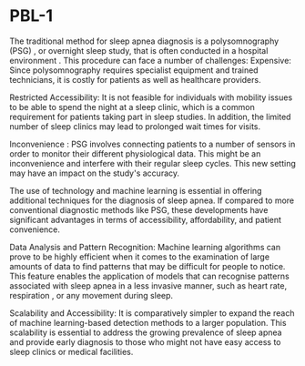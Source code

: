 # PBL-1

The traditional method for sleep apnea diagnosis is a polysomnography (PSG) , or overnight sleep study, that is often conducted in a  hospital environment . 
This procedure can face a number of challenges:
Expensive: Since polysomnography requires specialist equipment and trained technicians, it is costly for patients as well as healthcare providers.

Restricted Accessibility: It is not feasible for individuals with mobility issues  to be able to spend the night at a sleep clinic, which is a common requirement for patients taking part in sleep studies. In addition, the limited number of sleep clinics may lead to prolonged wait times for visits.

Inconvenience : PSG involves connecting patients to a number of sensors in order to monitor their different physiological data. This might be an inconvenience and interfere with their regular sleep cycles. This new setting may have an impact on the study's accuracy.

The use of technology and machine learning is essential in offering additional  techniques for the diagnosis of sleep apnea. If compared to more conventional diagnostic methods like PSG, these developments have significant advantages in terms of accessibility, affordability, and patient convenience. 

Data Analysis and Pattern Recognition: Machine learning algorithms can prove to be highly efficient when it comes to the examination of large amounts of data to find patterns that may be difficult for people to notice. This feature enables the application of models that can recognise patterns associated with sleep apnea in a less invasive manner, such as heart rate, respiration , or any movement during sleep. 

Scalability and Accessibility: It is comparatively simpler to expand the reach of machine learning-based detection methods to a larger population. This scalability is essential to address the growing prevalence of sleep apnea and provide early diagnosis to those who might not have easy access to sleep clinics or  medical facilities.
